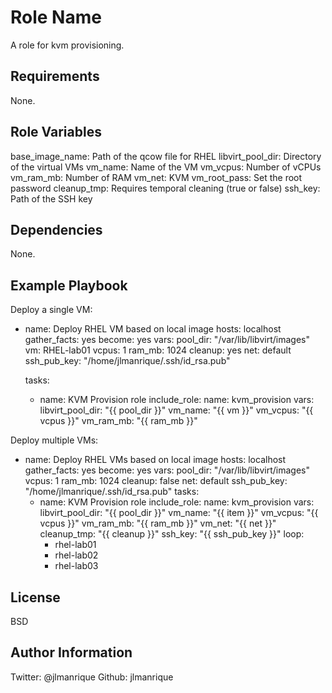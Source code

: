 Role Name
=========

A role for kvm provisioning.

Requirements
------------

None.

Role Variables
--------------

base_image_name: Path of the qcow file for RHEL
libvirt_pool_dir: Directory of the virtual VMs
vm_name: Name of the VM
vm_vcpus: Number of vCPUs
vm_ram_mb: Number of RAM
vm_net: KVM 
vm_root_pass: Set the root password
cleanup_tmp: Requires temporal cleaning (true or false)
ssh_key: Path of the SSH key

Dependencies
------------

None.

Example Playbook
----------------

Deploy a single VM:

- name: Deploy RHEL VM based on local image
  hosts: localhost
  gather_facts: yes
  become: yes
  vars:
    pool_dir: "/var/lib/libvirt/images"
    vm: RHEL-lab01
    vcpus: 1
    ram_mb: 1024
    cleanup: yes
    net: default
    ssh_pub_key: "/home/jlmanrique/.ssh/id_rsa.pub"

  tasks:
    - name: KVM Provision role
      include_role:
        name: kvm_provision
      vars:
        libvirt_pool_dir: "{{ pool_dir }}"
        vm_name: "{{ vm }}"
        vm_vcpus: "{{ vcpus }}"
        vm_ram_mb: "{{ ram_mb }}"

Deploy multiple VMs:

- name: Deploy RHEL VMs based on local image
  hosts: localhost
  gather_facts: yes
  become: yes
  vars:
    pool_dir: "/var/lib/libvirt/images"
    vcpus: 1
    ram_mb: 1024
    cleanup: false
    net: default
    ssh_pub_key: "/home/jlmanrique/.ssh/id_rsa.pub"
  tasks:
    - name: KVM Provision role
      include_role:
        name: kvm_provision
      vars:
        libvirt_pool_dir: "{{ pool_dir }}"
        vm_name: "{{ item }}"
        vm_vcpus: "{{ vcpus }}"
        vm_ram_mb: "{{ ram_mb }}"
        vm_net: "{{ net }}"
        cleanup_tmp: "{{ cleanup }}"
        ssh_key: "{{ ssh_pub_key }}"
      loop:
        - rhel-lab01
        - rhel-lab02
        - rhel-lab03

License
-------

BSD

Author Information
------------------

Twitter: @jlmanrique
Github: jlmanrique
